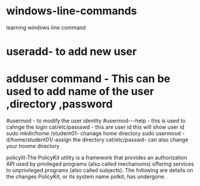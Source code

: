 # windows-line-commands
learning windows line command
# useradd- to add new user
# adduser command - This can be used to add name of the user ,directory ,password 
#usermod - to modify the user identity
#usermod---help - this is used to cahnge the login
cat/etc/passswd - this are user id this will show user id
sudo mkdir/home /student01- chanage home directory
sudo usermood -d/home/student01/-assign the directory
cat/etc/passwd- can also change your hoome directory

policylit-The PolicyKit utility is a framework that provides an authorization API used by privileged programs (also called mechanisms) offering services to unprivileged programs (also called subjects). The following are details on the changes PolicyKit, or its system name polkit, has undergone.
